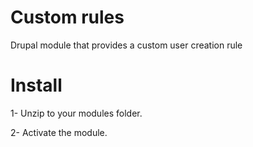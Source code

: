 Custom rules
============

Drupal module that provides a custom user creation rule

Install
=======

1- Unzip to your modules folder.

2- Activate the module.

